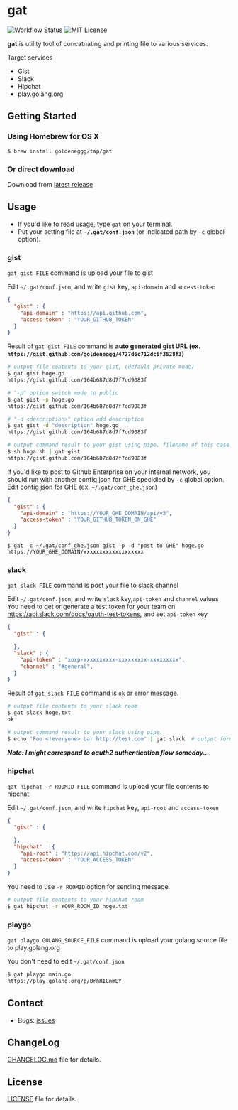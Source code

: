gat
==========

[![Workflow Status](https://github.com/goldeneggg/gat/workflows/CI/badge.svg)](https://github.com/goldeneggg/gat/actions)
[![MIT License](http://img.shields.io/badge/license-MIT-lightgrey.svg)](https://github.com/goldeneggg/gat/blob/master/LICENSE)

__gat__ is utility tool of concatnating and printing file to various services.

Target services
* Gist
* Slack
* Hipchat
* play.golang.org


## Getting Started

### Using Homebrew for OS X

```
$ brew install goldeneggg/tap/gat
```

### Or direct download

Download from [latest release](https://github.com/goldeneggg/gat/releases/latest)

## Usage

* If you'd like to read usage, type `gat` on your terminal.
* Put your setting file at __`~/.gat/conf.json`__ (or indicated path by `-c` global option).

### gist
`gat gist FILE` command is upload your file to gist

Edit `~/.gat/conf.json`, and write `gist` key, `api-domain` and `access-token`

```json
{
  "gist" : {
    "api-domain" : "https://api.github.com",
    "access-token" : "YOUR_GITHUB_TOKEN"
  }
}
```

Result of `gat gist FILE` command is __auto generated gist URL (ex. `https://gist.github.com/goldeneggg/4727d6c712dc6f3528f3`)__

```bash
# output file contents to your gist, (default private mode)
$ gat gist hoge.go
https://gist.github.com/164b687d8d7f7cd9083f

# "-p" option switch mode to public
$ gat gist -p hoge.go
https://gist.github.com/164b687d8d7f7cd9083f

# "-d <description>" option add description
$ gat gist -d "description" hoge.go
https://gist.github.com/164b687d8d7f7cd9083f

# output command result to your gist using pipe. filename of this case is "stdin"
$ sh huga.sh | gat gist
https://gist.github.com/164b687d8d7f7cd9083f
```

If you'd like to post to Github Enterprise on your internal network, you should run with another config json for GHE specidied by `-c` global option.
Edit config json for GHE (ex. `~/.gat/conf_ghe.json`)

```json
{
  "gist" : {
    "api-domain" : "https://YOUR_GHE_DOMAIN/api/v3",
    "access-token" : "YOUR_GITHUB_TOKEN_ON_GHE"
  }
}
```

```
$ gat -c ~/.gat/conf_ghe.json gist -p -d "post to GHE" hoge.go
https://YOUR_GHE_DOMAIN/xxxxxxxxxxxxxxxxxxx
```

### slack
`gat slack FILE` command is post your file to slack channel

Edit `~/.gat/conf.json`, and write `slack` key,`api-token` and `channel` values
You need to get or generate a test token for your team on https://api.slack.com/docs/oauth-test-tokens, and set `api-token` key

```json
{
  "gist" : {

  },
  "slack" : {
    "api-token" : "xoxp-xxxxxxxxxx-xxxxxxxxx-xxxxxxxxx",
    "channel" : "#general",
  }
}
```

Result of `gat slack FILE` command is `ok` or error message.

```bash
# output file contents to your slack room
$ gat slack hoge.txt
ok

# output command result to your slack using pipe.
$ echo 'Foo <!everyone> bar http://test.com' | gat slack  # output format is "Foo <!everyone> bar <http://test.com>"
```

___Note: I might correspond to oauth2 authentication flow someday...___

### hipchat
`gat hipchat -r ROOMID FILE` command is upload your file contents to hipchat

Edit `~/.gat/conf.json`, and write `hipchat` key, `api-root` and `access-token`

```json
{
  "gist" : {

  },
  "hipchat" : {
    "api-root" : "https://api.hipchat.com/v2",
    "access-token" : "YOUR_ACCESS_TOKEN"
  }
}
```

You need to use `-r ROOMID` option for sending message.

```bash
# output file contents to your hipchat room
$ gat hipchat -r YOUR_ROOM_ID hoge.txt
```

### playgo
`gat playgo GOLANG_SOURCE_FILE` command is upload your golang source file to play.golang.org

You don't need to edit `~/.gat/conf.json`

```bash
$ gat playgo main.go
https://play.golang.org/p/BrhRIGnmEY
```

## Contact

* Bugs: [issues](https://github.com/goldeneggg/gat/issues)


## ChangeLog
[CHANGELOG.md](CHANGELOG.md) file for details.


## License

[LICENSE](LICENSE) file for details.
